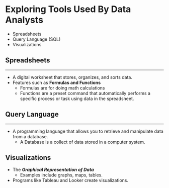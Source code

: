 # Exploring Tools Used By Data Analysts

- Spreadsheets
- Query Language (SQL)
- Visualizations

## Spreadsheets

---

- A digital worksheet that stores, organizes, and sorts data.
- Features such as **Formulas and Functions**
  - Formulas are for doing math calculations
  - Functions are a preset command that automatically performs a specific process or task using data in the spreadsheet.

## Query Language

---

- A programming language that allows you to retrieve and manipulate data from a database.
  - A Database is a collect of data stored in a computer system.

## Visualizations

- The **_Graphical Representation of Data_**
  - Examples include graphs, maps, tables.
- Programs like Tableau and Looker create visualizations.
